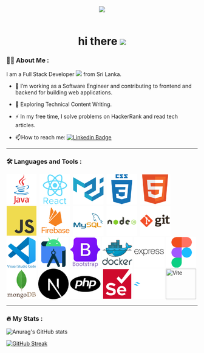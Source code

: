 <!-- ### Hi there 👋 -->
<div id="header" align="center">
  <img src="https://media.giphy.com/media/i4MAH84pqe2m2aVojc/giphy.gif" width="150"/>
</div>

<div align="center">
  <img src="https://komarev.com/ghpvc/?username=it21110016&style=flat-square&color=blue" alt=""/>
</div>

<h1 align="center">
  hi there
  <img src="https://media.giphy.com/media/hvRJCLFzcasrR4ia7z/giphy.gif" width="30px"/>
</h1>


### :man_technologist: About Me :

I am a Full Stack Developer <img src="https://media.giphy.com/media/WUlplcMpOCEmTGBtBW/giphy.gif" width="30"> from Sri Lanka.

- :telescope: I’m working as a Software Engineer and contributing to frontend and backend for building web applications.

- :seedling: Exploring Technical Content Writing.

- :zap: In my free time, I solve problems on HackerRank and read tech articles.

- :mailbox:How to reach me: [![Linkedin Badge](https://img.shields.io/badge/-sathira-blue?style=flat&logo=Linkedin&logoColor=white)](https://www.linkedin.com/in/sathirakushan/)
---

### :hammer_and_wrench: Languages and Tools :

<div>
  <img src="https://github.com/devicons/devicon/blob/master/icons/java/java-original-wordmark.svg" title="Java" alt="Java" width="80" height="80"/>&nbsp;
  <img src="https://github.com/devicons/devicon/blob/master/icons/react/react-original-wordmark.svg" title="React" alt="React" width="80" height="80"/>&nbsp;
<!--   <img src="https://github.com/devicons/devicon/blob/master/icons/spring/spring-original-wordmark.svg" title="Spring" alt="Spring" width="40" height="40"/>&nbsp; -->
  <img src="https://github.com/devicons/devicon/blob/master/icons/materialui/materialui-original.svg" title="Material UI" alt="Material UI" width="80" height="80"/>&nbsp;
<!--   <img src="https://github.com/devicons/devicon/blob/master/icons/flutter/flutter-original.svg" title="Flutter" alt="Flutter" width="40" height="40"/>&nbsp; -->
<!--   <img src="https://github.com/devicons/devicon/blob/master/icons/redux/redux-original.svg" title="Redux" alt="Redux " width="40" height="40"/>&nbsp; -->
  <img src="https://github.com/devicons/devicon/blob/master/icons/css3/css3-plain-wordmark.svg"  title="CSS3" alt="CSS" width="80" height="80"/>&nbsp;
  <img src="https://github.com/devicons/devicon/blob/master/icons/html5/html5-original.svg" title="HTML5" alt="HTML" width="80" height="80"/>&nbsp;
  <img src="https://github.com/devicons/devicon/blob/master/icons/javascript/javascript-original.svg" title="JavaScript" alt="JavaScript" width="80" height="80"/>&nbsp;
  <img src="https://github.com/devicons/devicon/blob/master/icons/firebase/firebase-plain-wordmark.svg" title="Firebase" alt="Firebase" width="80" height="80"/>&nbsp;
<!--   <img src="https://github.com/devicons/devicon/blob/master/icons/gatsby/gatsby-original.svg" title="Gatsby"  alt="Gatsby" width="40" height="40"/>&nbsp; -->
  <img src="https://github.com/devicons/devicon/blob/master/icons/mysql/mysql-original-wordmark.svg" title="MySQL"  alt="MySQL" width="80" height="80"/>&nbsp;
  <img src="https://github.com/devicons/devicon/blob/master/icons/nodejs/nodejs-original-wordmark.svg" title="NodeJS" alt="NodeJS" width="80" height="80"/>&nbsp;
<!--   <img src="https://github.com/devicons/devicon/blob/master/icons/amazonwebservices/amazonwebservices-plain-wordmark.svg" title="AWS" alt="AWS" width="40" height="40"/>&nbsp; -->
  <img src="https://github.com/devicons/devicon/blob/master/icons/git/git-original-wordmark.svg" title="Git" **alt="Git" width="80" height="80"/>
  <img src="https://github.com/devicons/devicon/blob/master/icons/vscode/vscode-original-wordmark.svg" title="VS Code" **alt="VS Code" width="80" height="80"/>
  <img src="https://github.com/devicons/devicon/blob/master/icons/androidstudio/androidstudio-original.svg" title="Android Studio" **alt="Android Studio" width="80" height="80"/>
  <img src="https://github.com/devicons/devicon/blob/master/icons/bootstrap/bootstrap-original-wordmark.svg" title="Bootstrap" **alt="Bootstrap" width="80" height="80"/>
  <img src="https://github.com/devicons/devicon/blob/master/icons/docker/docker-original-wordmark.svg" title="Docker" **alt="Docker" width="80" height="80"/>
  <img src="https://github.com/devicons/devicon/blob/master/icons/express/express-original-wordmark.svg" title="Express.js" **alt="Express.js" width="80" height="80"/>
   <img src="https://github.com/devicons/devicon/blob/master/icons/figma/figma-original.svg" title="Figma" **alt="Figma" width="80" height="80"/>
  <img src="https://github.com/devicons/devicon/blob/master/icons/mongodb/mongodb-original-wordmark.svg" title="MongoDB" **alt="MongoDB" width="80" height="80"/>
  <img src="https://github.com/devicons/devicon/blob/master/icons/nextjs/nextjs-original.svg" title="Next.js" **alt="Next.js" width="80" height="80"/>
  <img src="https://github.com/devicons/devicon/blob/master/icons/php/php-plain.svg" title="PHP" **alt="PHP" width="80" height="80"/>
   <img src="https://github.com/devicons/devicon/blob/master/icons/selenium/selenium-original.svg" title="Selenium" **alt="Selenium" width="80" height="80"/>
   <img src="https://github.com/devicons/devicon/blob/master/icons/tailwindcss/tailwindcss-original-wordmark.svg" title="Tailwind CSS" **alt="Tailwind CSS" width="80" height="80"/>
  <img src="https://upload.wikimedia.org/wikipedia/commons/f/f1/Vitejs-logo.svg" title="Vite" **alt="Vite" width="80" height="80"/>
</div>

---

### :fire: My Stats :

![Anurag's GitHub stats](https://github-readme-stats.vercel.app/api?username=it21110016&show_icons=true&theme=chartreuse-dark)

[![GitHub Streak](http://github-readme-streak-stats.herokuapp.com?user=it21110016&theme=vision-friendly-dark&background=000000)](https://git.io/streak-stats)

<!-- [![Top Langs](https://github-readme-stats.vercel.app/api/top-langs/?username=it21110016&layout=compact&theme=vision-friendly-dark)](https://github.com/anuraghazra/github-readme-stats) -->

<!--
**it21110016/it21110016** is a ✨ _special_ ✨ repository because its `README.md` (this file) appears on your GitHub profile.

Here are some ideas to get you started:

- 🔭 I’m currently working on ...
- 🌱 I’m currently learning ...
- 👯 I’m looking to collaborate on ...
- 🤔 I’m looking for help with ...
- 💬 Ask me about ...
- 📫 How to reach me: ...
- 😄 Pronouns: ...
- ⚡ Fun fact: ...
-->
